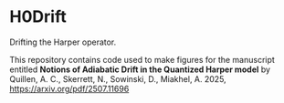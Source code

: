 # H0Drift
Drifting the Harper operator.

This repository contains code used to make figures for the manuscript entitled <b> Notions of Adiabatic Drift in the Quantized Harper model</b>
by Quillen, A. C., Skerrett, N., Sowinski, D., Miakhel, A. 2025, 
https://arxiv.org/pdf/2507.11696
